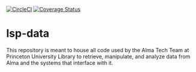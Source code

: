[![CircleCI](https://circleci.com/gh/pulibrary/lsp-data.svg?style=svg)](https://circleci.com/gh/pulibrary/lsp-data)
[![Coverage
Status](https://coveralls.io/repos/github/pulibrary/lsp-data/badge.svg?branch=main)](https://coveralls.io/github/pulibrary/lsp-data?branch=main)
# lsp-data
This repository is meant to house all code used by the Alma Tech Team at Princeton University Library to retrieve, manipulate, and analyze data from Alma and the systems that interface with it.
